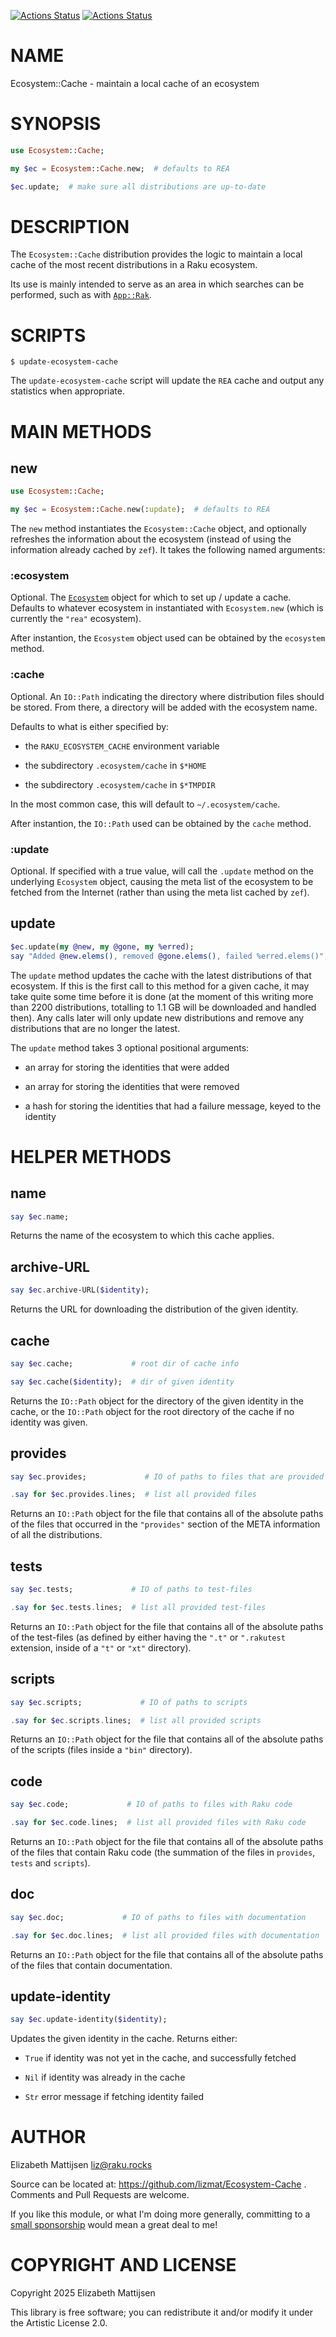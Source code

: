 [![Actions Status](https://github.com/lizmat/Ecosystem-Cache/actions/workflows/linux.yml/badge.svg)](https://github.com/lizmat/Ecosystem-Cache/actions) [![Actions Status](https://github.com/lizmat/Ecosystem-Cache/actions/workflows/macos.yml/badge.svg)](https://github.com/lizmat/Ecosystem-Cache/actions)

NAME
====

Ecosystem::Cache - maintain a local cache of an ecosystem

SYNOPSIS
========

```raku
use Ecosystem::Cache;

my $ec = Ecosystem::Cache.new;  # defaults to REA

$ec.update;  # make sure all distributions are up-to-date
```

DESCRIPTION
===========

The `Ecosystem::Cache` distribution provides the logic to maintain a local cache of the most recent distributions in a Raku ecosystem.

Its use is mainly intended to serve as an area in which searches can be performed, such as with [`App::Rak`](https://raku.land/zef:lizmat/App::Rak).

SCRIPTS
=======

    $ update-ecosystem-cache

The `update-ecosystem-cache` script will update the `REA` cache and output any statistics when appropriate.

MAIN METHODS
============

new
---

```raku
use Ecosystem::Cache;

my $ec = Ecosystem::Cache.new(:update);  # defaults to REA
```

The `new` method instantiates the `Ecosystem::Cache` object, and optionally refreshes the information about the ecosystem (instead of using the information already cached by `zef`). It takes the following named arguments:

### :ecosystem

Optional. The [`Ecosystem`](https://raku.land/zef:lizmat/Ecosystem) object for which to set up / update a cache. Defaults to whatever ecosystem in instantiated with `Ecosystem.new` (which is currently the `"rea"` ecosystem).

After instantion, the `Ecosystem` object used can be obtained by the `ecosystem` method.

### :cache

Optional. An `IO::Path` indicating the directory where distribution files should be stored. From there, a directory will be added with the ecosystem name.

Defaults to what is either specified by:

  * the `RAKU_ECOSYSTEM_CACHE` environment variable

  * the subdirectory `.ecosystem/cache` in `$*HOME`

  * the subdirectory `.ecosystem/cache` in `$*TMPDIR`

In the most common case, this will default to `~/.ecosystem/cache`.

After instantion, the `IO::Path` used can be obtained by the `cache` method.

### :update

Optional. If specified with a true value, will call the `.update` method on the underlying `Ecosystem` object, causing the meta list of the ecosystem to be fetched from the Internet (rather than using the meta list cached by `zef`).

update
------

```raku
$ec.update(my @new, my @gone, my %erred);
say "Added @new.elems(), removed @gone.elems(), failed %erred.elems()";
```

The `update` method updates the cache with the latest distributions of that ecosystem. If this is the first call to this method for a given cache, it may take quite some time before it is done (at the moment of this writing more than 2200 distributions, totalling to 1.1 GB will be downloaded and handled then). Any calls later will only update new distributions and remove any distributions that are no longer the latest.

The `update` method takes 3 optional positional arguments:

  * an array for storing the identities that were added

  * an array for storing the identities that were removed

  * a hash for storing the identities that had a failure message, keyed to the identity

HELPER METHODS
==============

name
----

```raku
say $ec.name;
```

Returns the name of the ecosystem to which this cache applies.

archive-URL
-----------

```raku
say $ec.archive-URL($identity);
```

Returns the URL for downloading the distribution of the given identity.

cache
-----

```raku
say $ec.cache;             # root dir of cache info

say $ec.cache($identity);  # dir of given identity
```

Returns the `IO::Path` object for the directory of the given identity in the cache, or the `IO::Path` object for the root directory of the cache if no identity was given.

provides
--------

```raku
say $ec.provides;             # IO of paths to files that are provided

.say for $ec.provides.lines;  # list all provided files
```

Returns an `IO::Path` object for the file that contains all of the absolute paths of the files that occurred in the `"provides"` section of the META information of all the distributions.

tests
-----

```raku
say $ec.tests;             # IO of paths to test-files

.say for $ec.tests.lines;  # list all provided test-files
```

Returns an `IO::Path` object for the file that contains all of the absolute paths of the test-files (as defined by either having the `".t"` or `".rakutest` extension, inside of a `"t"` or `"xt"` directory).

scripts
-------

```raku
say $ec.scripts;             # IO of paths to scripts

.say for $ec.scripts.lines;  # list all provided scripts
```

Returns an `IO::Path` object for the file that contains all of the absolute paths of the scripts (files inside a `"bin"` directory).

code
----

```raku
say $ec.code;             # IO of paths to files with Raku code

.say for $ec.code.lines;  # list all provided files with Raku code
```

Returns an `IO::Path` object for the file that contains all of the absolute paths of the files that contain Raku code (the summation of the files in `provides`, `tests` and `scripts`).

doc
---

```raku
say $ec.doc;             # IO of paths to files with documentation

.say for $ec.doc.lines;  # list all provided files with documentation
```

Returns an `IO::Path` object for the file that contains all of the absolute paths of the files that contain documentation.

update-identity
---------------

```raku
say $ec.update-identity($identity);
```

Updates the given identity in the cache. Returns either:

  * `True` if identity was not yet in the cache, and successfully fetched

  * `Nil` if identity was already in the cache

  * `Str` error message if fetching identity failed

AUTHOR
======

Elizabeth Mattijsen <liz@raku.rocks>

Source can be located at: https://github.com/lizmat/Ecosystem-Cache . Comments and Pull Requests are welcome.

If you like this module, or what I'm doing more generally, committing to a [small sponsorship](https://github.com/sponsors/lizmat/) would mean a great deal to me!

COPYRIGHT AND LICENSE
=====================

Copyright 2025 Elizabeth Mattijsen

This library is free software; you can redistribute it and/or modify it under the Artistic License 2.0.

